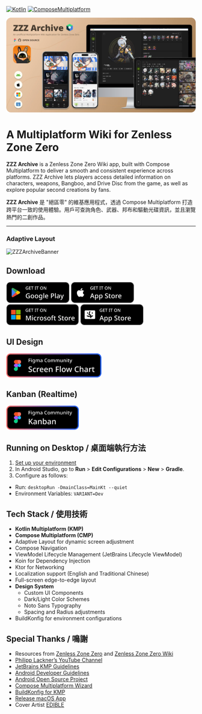 [![Kotlin](https://img.shields.io/badge/Kotlin-2.0.20-blue.svg?style=flat&logo=kotlin)](https://kotlinlang.org)
[![ComposeMultiplatform](https://img.shields.io/badge/Compose_Multiplatform-1.7.1-blue.svg?style=flat)](https://www.jetbrains.com/compose-multiplatform/)

![ZZZArchiveBanner](./screenshot/github_cover.webp)

# A Multiplatform Wiki for Zenless Zone Zero

**ZZZ Archive** is a Zenless Zone Zero Wiki app, built with Compose Multiplatform to deliver a smooth and consistent experience across platforms. ZZZ Archive lets players access detailed information on characters, weapons, Bangboo, and Drive Disc from the game, as well as explore popular second creations by fans.

**ZZZ Archive** 是 "絕區零" 的維基應用程式，透過 Compose Multiplatform 打造跨平台一致的使用體驗。用戶可查詢角色、武器、邦布和驅動光碟資訊，並且瀏覽熱門的二創作品。

---
### Adaptive Layout
![ZZZArchiveBanner](./screenshot/adaptive_layout_demo.gif)

## Download

<a href="https://play.google.com/store/apps/details?id=com.mrfatworm.zzzarchive"><img alt="Get it on Google Play" src="screenshot/img_google_play.webp" height="56px"/></a>
<a href="https://apps.apple.com/tw/app/zzz-archive/id6738107658"><img alt="Get it on App Store (iOS)" src="screenshot/img_app_store_ios.webp" height="56px"/></a>
<a href="https://apps.microsoft.com/detail/9p5h3ccmzl9z"><img alt="Get it on Microsoft Store" src="screenshot/img_microoft_store.webp" height="56px"/></a>
<a href="https://apps.apple.com/tw/app/zzz-archive/id6738107658"><img alt="Get it on App Store (macOS)" src="screenshot/img_app_store_mac.webp" height="56px"/></a>

## UI Design
<a href="https://www.figma.com/community/file/1441663496302710815/zzz-archive"><img alt="Screen Flow Chart (Figma Community)" src="screenshot/img_figma_screen_flow_chart.webp" height="64px"/></a>

## Kanban (Realtime)
<a href="https://www.figma.com/design/j8DMjEOYnDhlDrablx4JYZ/Kanban-ZZZ-Archive?node-id=0-1&t=sLbk3v7npmSm1ZLc-1"><img alt="Kanban (Figma Community)" src="screenshot/img_figma_kanban.webp" height="64px"/></a>

## Running on Desktop / 桌面端執行方法

1. [Set up your environment](https://www.jetbrains.com/help/kotlin-multiplatform-dev/multiplatform-setup.html)
2. In Android Studio, go to **Run** > **Edit Configurations** > **New** > **Gradle**.
3. Configure as follows:
  - Run: `desktopRun -DmainClass=MainKt --quiet`
  - Environment Variables: `VARIANT=Dev`

## Tech Stack / 使用技術

- **Kotlin Multiplatform (KMP)**
- **Compose Multiplatform (CMP)**
- Adaptive Layout for dynamic screen adjustment
- Compose Navigation
- ViewModel Lifecycle Management (JetBrains Lifecycle ViewModel)
- Koin for Dependency Injection
- Ktor for Networking
- Localization support (English and Traditional Chinese)
- Full-screen edge-to-edge layout
- **Design System**
  - Custom UI Components
  - Dark/Light Color Schemes
  - Noto Sans Typography
  - Spacing and Radius adjustments
- BuildKonfig for environment configurations

## Special Thanks / 鳴謝

- Resources from [Zenless Zone Zero](https://zenless.hoyoverse.com/) and [Zenless Zone Zero Wiki](https://zenless-zone-zero.fandom.com/wiki/Zenless_Zone_Zero_Wiki)
- [Philipp Lackner’s YouTube Channel](https://www.youtube.com/@PhilippLackner)
- [JetBrains KMP Guidelines](https://www.jetbrains.com/help/kotlin-multiplatform-dev/get-started.html)
- [Android Developer Guidelines](https://developer.android.com/)
- [Android Open Source Project](https://github.com/android)
- [Compose Multiplatform Wizard](https://github.com/terrakok/Compose-Multiplatform-Wizard)
- [BuildKonfig for KMP](https://sujanpoudel.me/blogs/managing-configurations-for-different-environments-in-kmp/)
- [Release macOS App](https://www.marcogomiero.com/posts/2024/compose-macos-app-store/)
- Cover Artist [EDIBLE](https://www.pixiv.net/users/75576278)